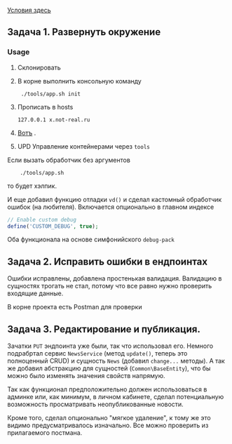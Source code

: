[Условия здесь]() 
## Задача 1. Развернуть окружение
### Usage

1. Склонировать
2. В корне выполнить консольную команду
   ```
    ./tools/app.sh init
   ```
3. Прописать в hosts
   ```
   127.0.0.1 x.not-real.ru
   ```
4. [Вотъ](https://x.not-real.ru) .

5. UPD
Управление контейнерами через `tools`

Если вызать обработчик без аргументов
```
    ./tools/app.sh
```
то будет хэлпик.

И еще добавил функцию отладки `vd()` и сделал кастомный обработчик ошибок (на любителя). Включается опционально в главном индексе

```php
// Enable custom debug
define('CUSTOM_DEBUG', true);
```
Оба функционала на основе симфонийского `debug-pack`


## Задача 2. Исправить ошибки в ендпоинтах

  Ошибки исправлены, добавлена простенькая валидация. Валидацию в сущностях трогать не стал, потому что все равно нужно проверить входящие данные.
  
  В корне проекта есть Postman для проверки

## Задача 3. Редактирование и публикация.

Зачатки `PUT` эндпоинта уже  были, так что использовал его. 
Немного подрабртал сервис `NewsService` (метод `update()`, теперь это полноценный CRUD) и сущность `News` (добавил `change...` методы). А так же добавил абстракцию для сущностей (`Common\BaseEntity`), что бы можно было изменять значения свойств напрямую.

Так как функционал предположительно должен использоваться в админке или, как минимум, в личном кабинете, сделал потенциальную возможность просматривать неопубликованные новости.

Кроме того, сделал опционально "мягкое удаление", к тому же это видимо предусматривалось изначально.
Все можно проверить из прилагаемого постмана.





